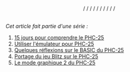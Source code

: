 <br/>
<div style="text-align: center">/ / / / / / / / / /</div>
<br/>

_Cet article fait partie d'une série :_

1. [15 jours pour comprendre le PHC-25](/blog/2025/06/12/quinze-jours-pour-comprendre-le-phc-25/)
2. [Utiliser l'émulateur pour PHC-25](/blog/2025/06/13/phc25-II/)
3. [Quelques réflexions sur le BASIC du PHC-25](/blog/2025/06/14/phc25-III/)
4. [Portage du jeu Blitz sur le PHC-25](/blog/2025/06/16/phc25-IV/)
5. [Le mode graphique 2 du PHC-25](/blog/2025/06/17/phc25-V/)
